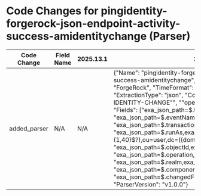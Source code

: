 # Code Changes for pingidentity-forgerock-json-endpoint-activity-success-amidentitychange (Parser)

| Code Change | Field Name | 2025.13.1 | 2025.14.1 |
|-------------|------------|-----------|------------|
| added_parser | N/A | N/A | {"Name": "pingidentity-forgerock-json-endpoint-activity-success-amidentitychange", "Vendor": "Ping Identity", "Product": "ForgeRock", "TimeFormat": ["yyyy-MM-dd'T'HH:mm:ss.SSSZ"], "ExtractionType": "json", "Conditions": ["\"eventName\":\"AM-IDENTITY-CHANGE\"", "\"operation\":\"", "\"changedFields\":"], "Fields": ["exa_json_path=$.timestamp,exa_field_name=time", "exa_json_path=$.eventName,exa_field_name=event_name", "exa_json_path=$.transactionId,exa_field_name=message_id", "exa_json_path=$.runAs,exa_regex=id=({user}[\w\.\-\!\#\^\~]{1,40}\$?),ou=user,dc=({domain}[^,]+),", "exa_json_path=$.objectId,exa_regex=uid=({object_id}[^,]+),", "exa_json_path=$.operation,exa_field_name=operation", "exa_json_path=$.realm,exa_field_name=realm", "exa_json_path=$.component,exa_field_name=category", "exa_json_path=$.changedFields,exa_field_name=additional_info"], "ParserVersion": "v1.0.0"} |